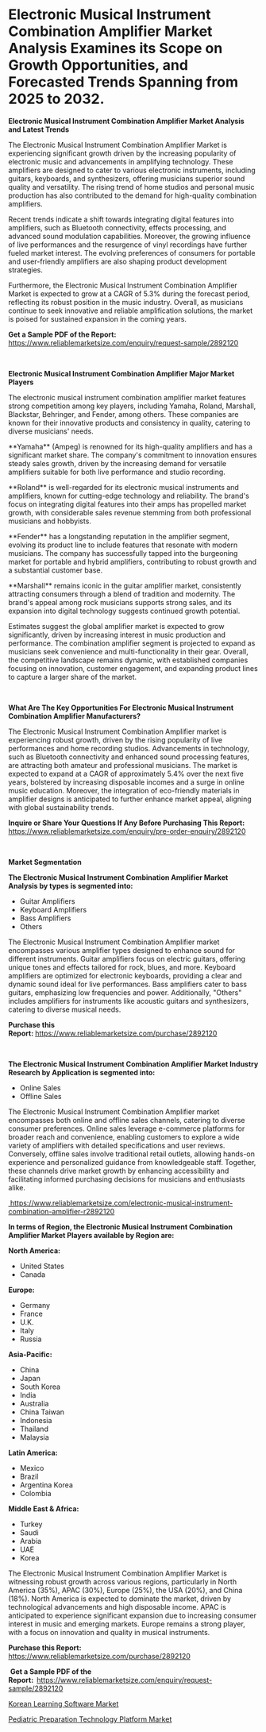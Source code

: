<p><h1>Electronic Musical Instrument Combination Amplifier Market Analysis Examines its Scope on Growth Opportunities, and Forecasted Trends Spanning from 2025 to 2032.</h1></p><p><strong>Electronic Musical Instrument Combination Amplifier Market Analysis and Latest Trends</strong></p>
<p><p>The Electronic Musical Instrument Combination Amplifier Market is experiencing significant growth driven by the increasing popularity of electronic music and advancements in amplifying technology. These amplifiers are designed to cater to various electronic instruments, including guitars, keyboards, and synthesizers, offering musicians superior sound quality and versatility. The rising trend of home studios and personal music production has also contributed to the demand for high-quality combination amplifiers.</p><p>Recent trends indicate a shift towards integrating digital features into amplifiers, such as Bluetooth connectivity, effects processing, and advanced sound modulation capabilities. Moreover, the growing influence of live performances and the resurgence of vinyl recordings have further fueled market interest. The evolving preferences of consumers for portable and user-friendly amplifiers are also shaping product development strategies.</p><p>Furthermore, the Electronic Musical Instrument Combination Amplifier Market is expected to grow at a CAGR of 5.3% during the forecast period, reflecting its robust position in the music industry. Overall, as musicians continue to seek innovative and reliable amplification solutions, the market is poised for sustained expansion in the coming years.</p></p>
<p><strong>Get a Sample PDF of the Report:&nbsp;</strong> <a href="https://www.reliablemarketsize.com/enquiry/request-sample/2892120?utm_campaign=1103&utm_medium=2&utm_source=Github&utm_content=ia&utm_term=15032025&utm_id=electronic-musical-instrument-combination-amplifier">https://www.reliablemarketsize.com/enquiry/request-sample/2892120</a></p>
<p>&nbsp;</p>
<p><strong>Electronic Musical Instrument Combination Amplifier Major Market Players</strong></p>
<p><p>The electronic musical instrument combination amplifier market features strong competition among key players, including Yamaha, Roland, Marshall, Blackstar, Behringer, and Fender, among others. These companies are known for their innovative products and consistency in quality, catering to diverse musicians' needs.</p><p>**Yamaha** (Ampeg) is renowned for its high-quality amplifiers and has a significant market share. The company's commitment to innovation ensures steady sales growth, driven by the increasing demand for versatile amplifiers suitable for both live performance and studio recording.</p><p>**Roland** is well-regarded for its electronic musical instruments and amplifiers, known for cutting-edge technology and reliability. The brand's focus on integrating digital features into their amps has propelled market growth, with considerable sales revenue stemming from both professional musicians and hobbyists.</p><p>**Fender** has a longstanding reputation in the amplifier segment, evolving its product line to include features that resonate with modern musicians. The company has successfully tapped into the burgeoning market for portable and hybrid amplifiers, contributing to robust growth and a substantial customer base.</p><p>**Marshall** remains iconic in the guitar amplifier market, consistently attracting consumers through a blend of tradition and modernity. The brand's appeal among rock musicians supports strong sales, and its expansion into digital technology suggests continued growth potential.</p><p>Estimates suggest the global amplifier market is expected to grow significantly, driven by increasing interest in music production and performance. The combination amplifier segment is projected to expand as musicians seek convenience and multi-functionality in their gear. Overall, the competitive landscape remains dynamic, with established companies focusing on innovation, customer engagement, and expanding product lines to capture a larger share of the market.</p></p>
<p>&nbsp;</p>
<p><strong>What Are The Key Opportunities For Electronic Musical Instrument Combination Amplifier Manufacturers?</strong></p>
<p><p>The Electronic Musical Instrument Combination Amplifier market is experiencing robust growth, driven by the rising popularity of live performances and home recording studios. Advancements in technology, such as Bluetooth connectivity and enhanced sound processing features, are attracting both amateur and professional musicians. The market is expected to expand at a CAGR of approximately 5.4% over the next five years, bolstered by increasing disposable incomes and a surge in online music education. Moreover, the integration of eco-friendly materials in amplifier designs is anticipated to further enhance market appeal, aligning with global sustainability trends.</p></p>
<p><strong>Inquire or Share Your Questions If Any Before Purchasing This Report:</strong> <a href="https://www.reliablemarketsize.com/enquiry/pre-order-enquiry/2892120?utm_campaign=1103&utm_medium=2&utm_source=Github&utm_content=ia&utm_term=15032025&utm_id=electronic-musical-instrument-combination-amplifier">https://www.reliablemarketsize.com/enquiry/pre-order-enquiry/2892120</a></p>
<p>&nbsp;</p>
<p><strong>Market Segmentation</strong></p>
<p><strong>The Electronic Musical Instrument Combination Amplifier Market Analysis by types is segmented into:</strong></p>
<p><ul><li>Guitar Amplifiers</li><li>Keyboard Amplifiers</li><li>Bass Amplifiers</li><li>Others</li></ul></p>
<p><p>The Electronic Musical Instrument Combination Amplifier market encompasses various amplifier types designed to enhance sound for different instruments. Guitar amplifiers focus on electric guitars, offering unique tones and effects tailored for rock, blues, and more. Keyboard amplifiers are optimized for electronic keyboards, providing a clear and dynamic sound ideal for live performances. Bass amplifiers cater to bass guitars, emphasizing low frequencies and power. Additionally, "Others" includes amplifiers for instruments like acoustic guitars and synthesizers, catering to diverse musical needs.</p></p>
<p><strong>Purchase this Report:&nbsp;</strong><a href="https://www.reliablemarketsize.com/purchase/2892120?utm_campaign=1103&utm_medium=2&utm_source=Github&utm_content=ia&utm_term=15032025&utm_id=electronic-musical-instrument-combination-amplifier">https://www.reliablemarketsize.com/purchase/2892120</a></p>
<p>&nbsp;</p>
<p><strong>The Electronic Musical Instrument Combination Amplifier Market Industry Research by Application is segmented into:</strong></p>
<p><ul><li>Online Sales</li><li>Offline Sales</li></ul></p>
<p><p>The Electronic Musical Instrument Combination Amplifier market encompasses both online and offline sales channels, catering to diverse consumer preferences. Online sales leverage e-commerce platforms for broader reach and convenience, enabling customers to explore a wide variety of amplifiers with detailed specifications and user reviews. Conversely, offline sales involve traditional retail outlets, allowing hands-on experience and personalized guidance from knowledgeable staff. Together, these channels drive market growth by enhancing accessibility and facilitating informed purchasing decisions for musicians and enthusiasts alike.</p></p>
<p><a href="https://www.reliablemarketsize.com/electronic-musical-instrument-combination-amplifier-r2892120?utm_campaign=1103&utm_medium=2&utm_source=Github&utm_content=ia&utm_term=15032025&utm_id=electronic-musical-instrument-combination-amplifier">&nbsp;https://www.reliablemarketsize.com/electronic-musical-instrument-combination-amplifier-r2892120</a></p>
<p><strong>In terms of Region, the Electronic Musical Instrument Combination Amplifier Market Players available by Region are:</strong></p>
<p>
    <p> <strong> North America: </strong>
        <ul>
            <li>United States</li>
            <li>Canada</li>
        </ul>
        </p> 
    <p> <strong> Europe: </strong>
        <ul>
            <li>Germany</li>
            <li>France</li>
            <li>U.K.</li>
            <li>Italy</li>
            <li>Russia</li>
        </ul>
        </p> 
    <p> <strong> Asia-Pacific: </strong>
        <ul>
            <li>China</li>
            <li>Japan</li>
            <li>South Korea</li>
            <li>India</li>
            <li>Australia</li>
            <li>China Taiwan</li>
            <li>Indonesia</li>
            <li>Thailand</li>
            <li>Malaysia</li>
        </ul>
        </p> 
    <p> <strong> Latin America: </strong>
        <ul>
            <li>Mexico</li>
            <li>Brazil</li>
            <li>Argentina Korea</li>
            <li>Colombia</li>
        </ul>
        </p> 
    <p> <strong> Middle East & Africa: </strong>
        <ul>
            <li>Turkey</li>
            <li>Saudi</li>
            <li>Arabia</li>
            <li>UAE</li>
            <li>Korea</li>
        </ul>
    </p>
    </p>
<p><p>The Electronic Musical Instrument Combination Amplifier Market is witnessing robust growth across various regions, particularly in North America (35%), APAC (30%), Europe (25%), the USA (20%), and China (18%). North America is expected to dominate the market, driven by technological advancements and high disposable income. APAC is anticipated to experience significant expansion due to increasing consumer interest in music and emerging markets. Europe remains a strong player, with a focus on innovation and quality in musical instruments.</p></p>
<p><strong>Purchase this Report: </strong><a href="https://www.reliablemarketsize.com/purchase/2892120?utm_campaign=1103&utm_medium=2&utm_source=Github&utm_content=ia&utm_term=15032025&utm_id=electronic-musical-instrument-combination-amplifier">https://www.reliablemarketsize.com/purchase/2892120</a></p>
<p>&nbsp;<strong>Get a Sample PDF of the Report:&nbsp;&nbsp;</strong><a href="https://www.reliablemarketsize.com/enquiry/request-sample/2892120?utm_campaign=1103&utm_medium=2&utm_source=Github&utm_content=ia&utm_term=15032025&utm_id=electronic-musical-instrument-combination-amplifier">https://www.reliablemarketsize.com/enquiry/request-sample/2892120</a></p>
<p><strong></strong></p>
<p><p><a href="https://github.com/gdfhhhj/Market-Research-Report-List-7/blob/main/korean-learning-software-market.md?utm_campaign=1103&utm_medium=2&utm_source=Github&utm_content=ia&utm_term=15032025&utm_id=electronic-musical-instrument-combination-amplifier">Korean Learning Software Market</a></p><p><a href="https://github.com/shiahbuyerin/Market-Research-Report-List-1/blob/main/pediatric-preparation-technology-platform-market.md?utm_campaign=1103&utm_medium=2&utm_source=Github&utm_content=ia&utm_term=15032025&utm_id=electronic-musical-instrument-combination-amplifier">Pediatric Preparation Technology Platform Market</a></p></p>